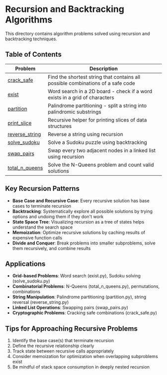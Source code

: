 # Recursion and Backtracking Algorithms

This directory contains algorithm problems solved using recursion and backtracking techniques.

## Table of Contents

| Problem | Description |
|---------|-------------|
| [crack_safe](./crack_safe.py) | Find the shortest string that contains all possible combinations of a safe code |
| [exist](./exist.py) | Word search in a 2D board - check if a word exists in a grid of characters |
| [partition](./partition.py) | Palindrome partitioning - split a string into palindromic substrings |
| [print_slice](./print_slice.py) | Recursive helper for printing slices of data structures |
| [reverse_string](./reverse_string.py) | Reverse a string using recursion |
| [solve_sudoku](./solve_sudoku.py) | Solve a Sudoku puzzle using backtracking |
| [swap_pairs](./swap_pairs.py) | Swap every two adjacent nodes in a linked list using recursion |
| [total_n_queens](./total_n_queens.py) | Solve the N-Queens problem and count valid solutions |

## Key Recursion Patterns

- **Base Case and Recursive Case**: Every recursive solution has base cases to terminate recursion
- **Backtracking**: Systematically explore all possible solutions by trying options and undoing them if they don't work
- **State Space Tree**: Visualizing recursion as a tree of states helps understand the search space
- **Memoization**: Optimize recursive solutions by caching results of expensive function calls
- **Divide and Conquer**: Break problems into smaller subproblems, solve them recursively, and combine results

## Applications

- **Grid-based Problems**: Word search (exist.py), Sudoku solving (solve_sudoku.py)
- **Combinatorial Problems**: N-Queens (total_n_queens.py), permutations, combinations
- **String Manipulation**: Palindrome partitioning (partition.py), string reversal (reverse_string.py)
- **Linked List Operations**: Swapping pairs (swap_pairs.py)
- **Cryptographic Problems**: Cracking safe combinations (crack_safe.py)

## Tips for Approaching Recursive Problems

1. Identify the base case(s) that terminate recursion
2. Define the recursive relationship clearly
3. Track state between recursive calls appropriately
4. Consider memoization for optimization when overlapping subproblems exist
5. Be mindful of stack space consumption in deeply nested recursion